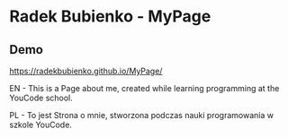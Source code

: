 # Radek Bubienko - MyPage

## Demo
https://radekbubienko.github.io/MyPage/

EN - This is a Page about me, created while learning programming at the YouCode school.

PL - To jest Strona o mnie, stworzona podczas nauki programowania w szkole YouCode.